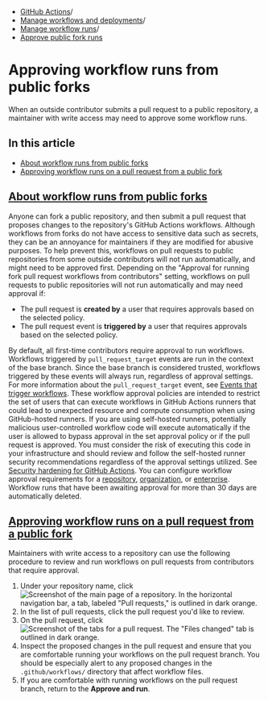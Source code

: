   * [GitHub Actions](https://docs.github.com/en/actions "GitHub Actions")/
  * [Manage workflows and deployments](https://docs.github.com/en/actions/managing-workflow-runs-and-deployments "Manage workflows and deployments")/
  * [Manage workflow runs](https://docs.github.com/en/actions/managing-workflow-runs-and-deployments/managing-workflow-runs "Manage workflow runs")/
  * [Approve public fork runs](https://docs.github.com/en/actions/managing-workflow-runs-and-deployments/managing-workflow-runs/approving-workflow-runs-from-public-forks "Approve public fork runs")


# Approving workflow runs from public forks
When an outside contributor submits a pull request to a public repository, a maintainer with write access may need to approve some workflow runs.
## In this article
  * [About workflow runs from public forks](https://docs.github.com/en/actions/managing-workflow-runs-and-deployments/managing-workflow-runs/approving-workflow-runs-from-public-forks#about-workflow-runs-from-public-forks)
  * [Approving workflow runs on a pull request from a public fork](https://docs.github.com/en/actions/managing-workflow-runs-and-deployments/managing-workflow-runs/approving-workflow-runs-from-public-forks#approving-workflow-runs-on-a-pull-request-from-a-public-fork)


## [About workflow runs from public forks](https://docs.github.com/en/actions/managing-workflow-runs-and-deployments/managing-workflow-runs/approving-workflow-runs-from-public-forks#about-workflow-runs-from-public-forks)
Anyone can fork a public repository, and then submit a pull request that proposes changes to the repository's GitHub Actions workflows. Although workflows from forks do not have access to sensitive data such as secrets, they can be an annoyance for maintainers if they are modified for abusive purposes.
To help prevent this, workflows on pull requests to public repositories from some outside contributors will not run automatically, and might need to be approved first. Depending on the "Approval for running fork pull request workflows from contributors" setting, workflows on pull requests to public repositories will not run automatically and may need approval if:
  * The pull request is **created by** a user that requires approvals based on the selected policy.
  * The pull request event is **triggered by** a user that requires approvals based on the selected policy.


By default, all first-time contributors require approval to run workflows.
Workflows triggered by `pull_request_target` events are run in the context of the base branch. Since the base branch is considered trusted, workflows triggered by these events will always run, regardless of approval settings. For more information about the `pull_request_target` event, see [Events that trigger workflows](https://docs.github.com/en/actions/using-workflows/events-that-trigger-workflows#pull_request_target).
These workflow approval policies are intended to restrict the set of users that can execute workflows in GitHub Actions runners that could lead to unexpected resource and compute consumption when using GitHub-hosted runners. If you are using self-hosted runners, potentially malicious user-controlled workflow code will execute automatically if the user is allowed to bypass approval in the set approval policy or if the pull request is approved. You must consider the risk of executing this code in your infrastructure and should review and follow the self-hosted runner security recommendations regardless of the approval settings utilized. See [Security hardening for GitHub Actions](https://docs.github.com/en/actions/security-for-github-actions/security-guides/security-hardening-for-github-actions#hardening-for-self-hosted-runners).
You can configure workflow approval requirements for a [repository](https://docs.github.com/en/repositories/managing-your-repositorys-settings-and-features/enabling-features-for-your-repository/managing-github-actions-settings-for-a-repository#configuring-required-approval-for-workflows-from-public-forks), [organization](https://docs.github.com/en/organizations/managing-organization-settings/disabling-or-limiting-github-actions-for-your-organization#configuring-required-approval-for-workflows-from-public-forks), or [enterprise](https://docs.github.com/en/enterprise-cloud@latest/admin/policies/enforcing-policies-for-your-enterprise/enforcing-policies-for-github-actions-in-your-enterprise#enforcing-a-policy-for-fork-pull-requests-in-your-enterprise).
Workflow runs that have been awaiting approval for more than 30 days are automatically deleted.
## [Approving workflow runs on a pull request from a public fork](https://docs.github.com/en/actions/managing-workflow-runs-and-deployments/managing-workflow-runs/approving-workflow-runs-from-public-forks#approving-workflow-runs-on-a-pull-request-from-a-public-fork)
Maintainers with write access to a repository can use the following procedure to review and run workflows on pull requests from contributors that require approval.
  1. Under your repository name, click 
![Screenshot of the main page of a repository. In the horizontal navigation bar, a tab, labeled "Pull requests," is outlined in dark orange.](https://docs.github.com/assets/cb-51156/images/help/repository/repo-tabs-pull-requests-global-nav-update.png)
  2. In the list of pull requests, click the pull request you'd like to review.
  3. On the pull request, click 
![Screenshot of the tabs for a pull request. The "Files changed" tab is outlined in dark orange.](https://docs.github.com/assets/cb-23571/images/help/pull_requests/pull-request-tabs-changed-files.png)
  4. Inspect the proposed changes in the pull request and ensure that you are comfortable running your workflows on the pull request branch. You should be especially alert to any proposed changes in the `.github/workflows/` directory that affect workflow files.
  5. If you are comfortable with running workflows on the pull request branch, return to the **Approve and run**.


